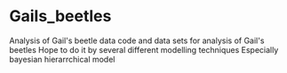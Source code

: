 # Gails_beetles
Analysis of Gail's beetle data
code and data sets for analysis of Gail's beetles
Hope to do it by several different modelling techniques
Especially bayesian hierarrchical model
